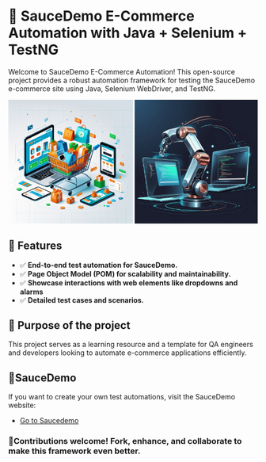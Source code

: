 # 🚀 SauceDemo E-Commerce Automation with Java + Selenium + TestNG 
Welcome to SauceDemo E-Commerce Automation! 
This open-source project provides a robust automation framework for testing the SauceDemo e-commerce site using Java, Selenium WebDriver, and TestNG.

<img src="https://github.com/JavierKaiser9/Ecommerce-Automation/blob/master/Eco_Automation.png" width="700" alt="Realsense 415-D" title="RGB-D Realsense 415-D camera" />

## 🔹 Features
* ✅ **End-to-end test automation for SauceDemo.** 
* ✅ **Page Object Model (POM) for scalability and maintainability.**
* ✅ **Showcase interactions with web elements like dropdowns and alarms**
* ✅ **Detailed test cases and scenarios.** 

## 🎯 Purpose of the project
This project serves as a learning resource and a template for QA engineers and developers looking to automate e-commerce applications efficiently. 
 
## 🔗SauceDemo 
If you want to create your own test automations, visit the SauceDemo website:
* [Go to Saucedemo](https://www.saucedemo.com/) 

### 📝Contributions welcome! Fork, enhance, and collaborate to make this framework even better. 
